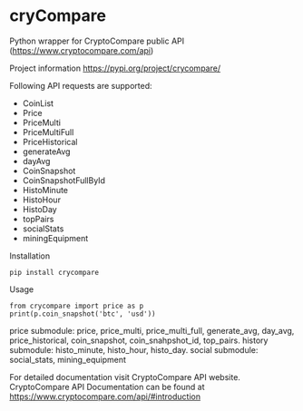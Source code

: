 # cryCompare
Python wrapper for CryptoCompare public API (https://www.cryptocompare.com/api)

Project information https://pypi.org/project/crycompare/

Following API requests are supported:
- CoinList
- Price
- PriceMulti
- PriceMultiFull
- PriceHistorical
- generateAvg
- dayAvg
- CoinSnapshot
- CoinSnapshotFullById
- HistoMinute
- HistoHour
- HistoDay
- topPairs
- socialStats
- miningEquipment

Installation

```
pip install crycompare
```

Usage

```
from crycompare import price as p
print(p.coin_snapshot('btc', 'usd'))
```

price submodule: price, price_multi, price_multi_full, generate_avg, day_avg, price_historical, coin_snapshot, coin_snahpshot_id, top_pairs.
history submodule: histo_minute, histo_hour, histo_day.
social submodule: social_stats, mining_equipment

For detailed documentation visit CryptoCompare API website.
CryptoCompare API Documentation can be found at https://www.cryptocompare.com/api/#introduction
